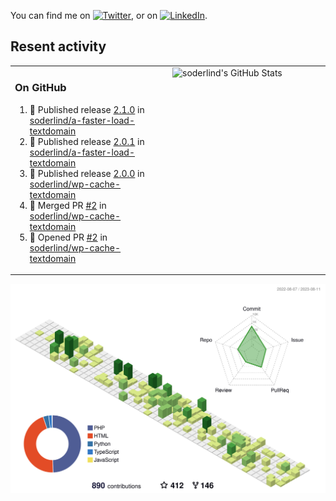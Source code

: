 


<!-- Actual text -->
You can find me on [![Twitter][1.2]][1], or on [![LinkedIn][2.2]][2].

<!-- Icons -->

[1.2]: http://i.imgur.com/wWzX9uB.png (twitter icon without padding)
[2.2]: https://raw.githubusercontent.com/MartinHeinz/MartinHeinz/master/linkedin-3-16.png (LinkedIn icon without padding)

<!-- Links to your social media accounts -->

[1]: https://twitter.com/soderlind
[2]: https://www.linkedin.com/in/soderlind/

## Resent activity

<table width="100%" border="0"><tr><td width="49%">

### On GitHub

<!--START_SECTION:activity-->
1. 🚀 Published release [2.1.0](https://github.com/soderlind/a-faster-load-textdomain/releases/tag/2.1.0) in [soderlind/a-faster-load-textdomain](https://github.com/soderlind/a-faster-load-textdomain)
2. 🚀 Published release [2.0.1](https://github.com/soderlind/a-faster-load-textdomain/releases/tag/2.0.1) in [soderlind/a-faster-load-textdomain](https://github.com/soderlind/a-faster-load-textdomain)
3. 🚀 Published release [2.0.0](https://github.com/soderlind/wp-cache-textdomain/releases/tag/2.0.0) in [soderlind/wp-cache-textdomain](https://github.com/soderlind/wp-cache-textdomain)
4. 🎉 Merged PR [#2](https://github.com/soderlind/wp-cache-textdomain/pull/2) in [soderlind/wp-cache-textdomain](https://github.com/soderlind/wp-cache-textdomain)
5. 💪 Opened PR [#2](https://github.com/soderlind/wp-cache-textdomain/pull/2) in [soderlind/wp-cache-textdomain](https://github.com/soderlind/wp-cache-textdomain)
<!--END_SECTION:activity-->
  </td>
<td width="49%" valign="top">
  <img   alt="soderlind's GitHub Stats" src="https://awesome-github-stats.azurewebsites.net/user-stats/soderlind?cardType=level-alternate&Title=FFFFFF&Border=FFFFFF" />
</td></tr></table>


![](./profile-3d-contrib/profile-green-animate.svg)


